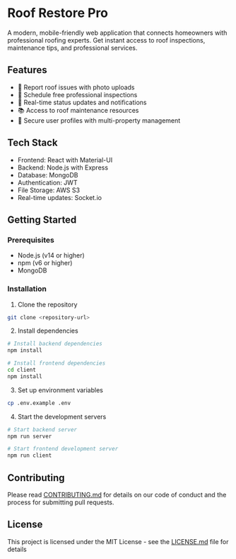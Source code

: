 # Roof Restore Pro

A modern, mobile-friendly web application that connects homeowners with professional roofing experts. Get instant access to roof inspections, maintenance tips, and professional services.

## Features

- 📸 Report roof issues with photo uploads
- 📅 Schedule free professional inspections
- 🔔 Real-time status updates and notifications
- 📚 Access to roof maintenance resources
- 👤 Secure user profiles with multi-property management

## Tech Stack

- Frontend: React with Material-UI
- Backend: Node.js with Express
- Database: MongoDB
- Authentication: JWT
- File Storage: AWS S3
- Real-time updates: Socket.io

## Getting Started

### Prerequisites

- Node.js (v14 or higher)
- npm (v6 or higher)
- MongoDB

### Installation

1. Clone the repository
```bash
git clone <repository-url>
```

2. Install dependencies
```bash
# Install backend dependencies
npm install

# Install frontend dependencies
cd client
npm install
```

3. Set up environment variables
```bash
cp .env.example .env
```

4. Start the development servers
```bash
# Start backend server
npm run server

# Start frontend development server
npm run client
```

## Contributing

Please read [CONTRIBUTING.md](CONTRIBUTING.md) for details on our code of conduct and the process for submitting pull requests.

## License

This project is licensed under the MIT License - see the [LICENSE.md](LICENSE.md) file for details
